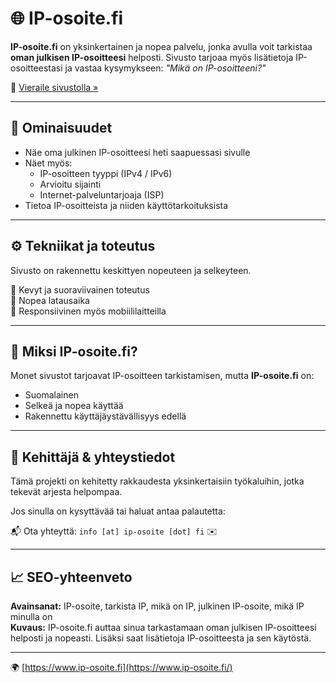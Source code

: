 # 🌐 IP-osoite.fi

**IP-osoite.fi** on yksinkertainen ja nopea palvelu, jonka avulla voit tarkistaa **oman julkisen IP-osoitteesi** helposti. Sivusto tarjoaa myös lisätietoja IP-osoitteestasi ja vastaa kysymykseen: *"Mikä on IP-osoitteeni?"*

🔗 [Vieraile sivustolla »](https://www.ip-osoite.fi/)

---

## 🧩 Ominaisuudet

- Näe oma julkinen IP-osoitteesi heti saapuessasi sivulle
- Näet myös:
  - IP-osoitteen tyyppi (IPv4 / IPv6)
  - Arvioitu sijainti
  - Internet-palveluntarjoaja (ISP)
- Tietoa IP-osoitteista ja niiden käyttötarkoituksista

---

## ⚙️ Tekniikat ja toteutus

Sivusto on rakennettu keskittyen nopeuteen ja selkeyteen. 

🔐 Kevyt ja suoraviivainen toteutus  
🚀 Nopea latausaika  
📱 Responsiivinen myös mobiililaitteilla

---

## 📌 Miksi IP-osoite.fi?

Monet sivustot tarjoavat IP-osoitteen tarkistamisen, mutta **IP-osoite.fi** on:
- Suomalainen
- Selkeä ja nopea käyttää
- Rakennettu käyttäjäystävällisyys edellä

---

## 🤝 Kehittäjä & yhteystiedot

Tämä projekti on kehitetty rakkaudesta yksinkertaisiin työkaluihin, jotka tekevät arjesta helpompaa.

Jos sinulla on kysyttävää tai haluat antaa palautetta:

📬 Ota yhteyttä: `info [at] ip-osoite [dot] fi` ✉️

---

## 📈 SEO-yhteenveto

**Avainsanat:** IP-osoite, tarkista IP, mikä on IP, julkinen IP-osoite, mikä IP minulla on  
**Kuvaus:** IP-osoite.fi auttaa sinua tarkastamaan oman julkisen IP-osoitteesi helposti ja nopeasti. Lisäksi saat lisätietoja IP-osoitteesta ja sen käytöstä.

---

🌍 [https://www.ip-osoite.fi](https://www.ip-osoite.fi/)
